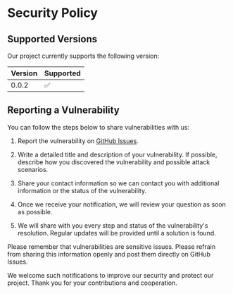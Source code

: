# Security Policy

## Supported Versions

Our project currently supports the following version:

| Version | Supported |
| ------- | ------------------- |
| 0.0.2 | :white_check_mark: |

## Reporting a Vulnerability

You can follow the steps below to share vulnerabilities with us:

1. Report the vulnerability on [GitHub Issues](https://github.com/sasprosko590/SASCleaner/issues).

2. Write a detailed title and description of your vulnerability. If possible, describe how you discovered the vulnerability and possible attack scenarios.

3. Share your contact information so we can contact you with additional information or the status of the vulnerability.

4. Once we receive your notification, we will review your question as soon as possible.

5. We will share with you every step and status of the vulnerability's resolution. Regular updates will be provided until a solution is found.

Please remember that vulnerabilities are sensitive issues. Please refrain from sharing this information openly and post them directly on GitHub Issues.

We welcome such notifications to improve our security and protect our project. Thank you for your contributions and cooperation.
